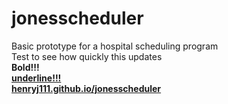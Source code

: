 # jonesscheduler
Basic prototype for a hospital scheduling program <br /> 
Test to see how quickly this updates <br /> 
<b> Bold!!! <b/> <br /> 
<ins> underline!!! <ins /> <br />
henryj111.github.io/jonesscheduler
